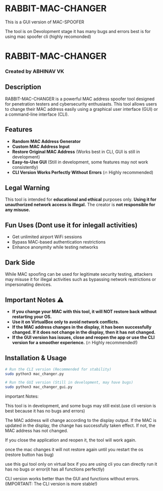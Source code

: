 # RABBIT-MAC-CHANGER
This is a GUI version of MAC-SPOOFER


The tool is on Devolopment stage it has many bugs and errors best is for using mac spoofer cli (highly recomonded)

# RABBIT-MAC-CHANGER

### Created by ABHINAV VK

## Description
RABBIT-MAC-CHANGER is a powerful MAC address spoofer tool designed for penetration testers and cybersecurity enthusiasts. This tool allows users to change their MAC address easily using a graphical user interface (GUI) or a command-line interface (CLI).

## Features
- **Random MAC Address Generator**
- **Custom MAC Address Input**
- **Restore Original MAC Address** (Works best in CLI, GUI is still in development)
- **Easy-to-Use GUI** (Still in development, some features may not work consistently)
- **CLI Version Works Perfectly Without Errors** (🔥 Highly recommended)

## Legal Warning
This tool is intended for **educational and ethical** purposes only. **Using it for unauthorized network access is illegal.** The creator is **not responsible for any misuse.**

## Fun Uses (Dont use it for inlegall activities)
- Get unlimited airport WiFi sessions 
- Bypass MAC-based authentication restrictions
- Enhance anonymity while testing networks

## Dark Side
While MAC spoofing can be used for legitimate security testing, attackers may misuse it for illegal activities such as bypassing network restrictions or impersonating devices.

## Important Notes ⚠️
- **If you change your MAC with this tool, it will NOT restore back without restarting your OS.**
- **Use it on VirtualBox only to avoid network conflicts.**
- **If the MAC address changes in the display, it has been successfully changed. If it does not change in the display, then it has not changed.**
- **If the GUI version has issues, close and reopen the app or use the CLI version for a smoother experience.** (🔥 Highly recommended!)

## Installation & Usage
```bash
# Run the CLI version (Recommended for stability)
sudo python3 mac_changer.py

# Run the GUI version (Still in development, may have bugs)
sudo python3 mac_changer_gui.py
```
important Notes:

This tool is in development, and some bugs may still exist.(use cli version is best because it has no bugs and errors)

The MAC address will change according to the display output. If the MAC is updated in the display, the change has successfully taken effect. If not, the MAC address has not changed.

If you close the application and reopen it, the tool will work again.

once the mac changes it will not restore again until you restart the os (restore button has bug) 

use this gui tool only on virtual box if you are using cli you can directly run it has no bugs or error(it has all functions perfectly)

CLI version works better than the GUI and functions without errors. (IMPORTANT: The CLI version is more stable!)




